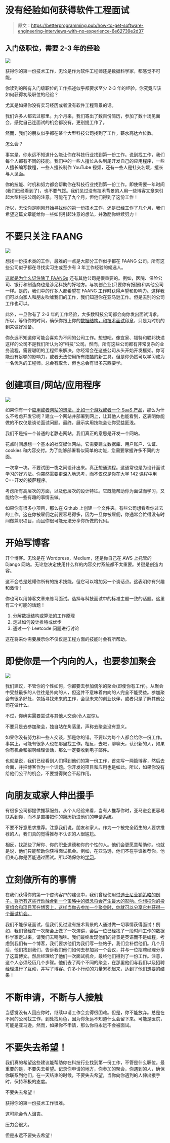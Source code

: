 # 没有经验如何获得软件工程面试

> 原文：<https://betterprogramming.pub/how-to-get-software-engineering-interviews-with-no-experience-6e62739e2d37>

## 入门级职位，需要 2-3 年的经验

![](img/30d8102c14db0f1c1c21d0c64701e472.png)

获得你的第一份技术工作，无论是作为软件工程师还是数据科学家，都感觉不可能。

你读到的所有入门级职位的工作描述似乎都要求至少 2-3 年的经验。你究竟应该如何获得初级职位的经验？

尤其是如果你没有实习经历或者没有软件工程背景的话。

我们许多人都去过那里。九个月来，我们寄出了数百份简历，参加了数十场见面会，感觉自己连面试的机会都没有，更别提工作了。

然而，我们的朋友似乎都在某个大型科技公司找到了工作，薪水高达六位数。

怎么会？

事实是，你永远不知道什么能让你在科技行业找到第一份工作。说到找工作，我们每个人都有不同的技能。我们中的一些人擅长从头到尾开发自己的应用程序，一些人擅长编写教程，一些人擅长制作 YouTube 视频，还有一些人是社交名媛，擅长与人见面。

你的技能、时机和努力都会帮助你在科技行业找到第一份工作。即使需要一年时间(我们已经看到了)，也不要气馁。我们见过没有技术背景的人用一些博客文章来引起大型科技公司的注意。可能花了九个月，但他们得到了这份工作！

所以，无论你是刚刚开始寻找你的第一份技术工作，还是已经工作了几个月，我们希望这篇文章能给你一些如何引起注意的想法，并激励你继续努力！

# 不要只关注 FAANG

![](img/c974ea8327c209fb4f44399a47f6a4d4.png)

想找一份技术类的工作，最难的一点是大部分工作似乎都在 FAANG 公司。所有这些公司似乎都在寻找实习生或至少有 3 年工作经验的候选人。

[这就是为什么记住除了 FAANGs](https://www.coriers.com/10-jobs-that-arent-at-amazon-facebook-or-google-in-seattle-may-2019/) 还有其他公司是很重要的。例如，医院、保险公司、银行和制造商也是涉足科技的好地方。与初创企业(只要你有报酬)和其他公司一样。是的，我们中的许多人都希望在 FAANG 工作时获得声望和影响力。这样我们可以向家人和朋友吹嘘我们的工作，我们知道你在亚马逊工作。但是去别的公司工作也可以。

此外，一旦你有了 2-3 年的工作经验，大多数科技公司都会向你发出面试请求。所以，等待你的时间，确保你跟上你的[数据结构，和技术面试印章](https://medium.com/better-programming/the-software-engineering-study-guide-bac25b8b61eb)，只是为时机的到来做好准备。

你永远不知道你可能会喜欢为不同的公司工作。想想吧。像宜家、福特和联邦快递这样的公司不是我们所认为的“科技”公司。然而，所有这些公司都有非常复杂的业务流程，需要聪明的工程师来解决。你经常会在这些公司从头开始开发框架。你可能没有足够的影响力，或者无法使用所有炫酷的新工具，但是你仍然可以学习成为一名优秀的工程师。总会有取舍，但也总会有很多东西要学。

# 创建项目/网站/应用程序

![](img/3b11b39e1b28445dc9542e2b2e87a5c7.png)

如果你有一个[应用或者网站的想法，比如一个游戏或者一个 SaaS 产品](https://medium.com/better-programming/10-great-programming-projects-to-improve-your-resume-and-learn-to-program-74b14d3e9e16)，那么为什么不考虑开发它呢？建立一个网站并部署到网上，让其他人也能看到，这表明你能做的不仅仅是谈论面试问题。最终，展示实用技能会让你受益匪浅。

我们不是指一个普通的老静态网站。我们真正的意思是开发一个网站。

花点时间想想一个基本的社交媒体网站，它需要建立数据库、用户账户、认证、cookies 和内容交付。为了能够部署看似简单的功能，您需要掌握许多不同的方面。

一次拿一块。不要试图一夜之间设计出来。真正想通流程。这通常也是为设计面试学习的好方法。你突然需要更深入地思考，而不仅仅是你在大学 142 课程中用 C++开发的披萨程序。

考虑所有高层次的方面，以及低层次的设计特征。它既能帮助你为面试而学习，又能给你一些有趣的事情去做。

如果你有很多小项目，那么在 Github 上创建一个文件夹。有些公司想看看你过去的工作。这在你被雇佣之前要容易得多，因为一旦你被雇佣，你通常会忙得没有时间做兼职项目，而且你很可能无法分享你所做的代码。

# 开始写博客

开个博客。无论是在 Wordpress，Medium，还是你自己在 AWS 上托管的 Django 网站。无论您决定使用什么样的内容交付系统都不太重要。关键是创造内容。

这不会总是炫耀你所有的技术技能，但它可以增加另一个谈话点。这表明你有兴趣和激情！

你也可以用博客文章来练习面试。选择与科技面试中的标准主题一致的话题。这里有三个可能的话题！

1.  分解数据结构或算法的工作原理
2.  走过如何设计推特或优步
3.  通过一个 Leetcode 问题进行讨论

这在将来你需要展示你不仅仅是工程方面的技能时会有所帮助。

# 即使你是一个内向的人，也要参加聚会

![](img/685bf8928d489300208d781c92740640.png)

我们建议，不管你的个性如何，你都要去参加偶尔的聚会(即使你有工作)。从聚会中受益最多的人往往是外向的人，但这并不意味着内向的人完全不能受益。参加聚会有很多好处，包括寻找未来的工作，会见未来的创业伙伴，或者只是了解其他公司在做什么。

不过，你确实需要尝试与其他人交谈(令人震惊)。

不要只是去参加聚会，独自站在角落里，声称去聚会没有意义。

如果你没有努力和一些人交谈，那是你的错。不要以为每个人都会给你一份工作。事实上，可能有很多人也在那里找工作。相反，去吧，聊聊天，认识新的人，如果你有机会和招聘经理谈话，那么一定要收到电子邮件。

也就是说，我们已经看到人们得到他们的第一份工作，首先写一两篇博客，然后去会面，并把博客作为一个话题。你开发的项目和应用也是如此。所以，如果你没有给他们公平的机会，不要觉得聚会不起作用。

# 向朋友或家人伸出援手

有很多公司都提供推荐服务。从个人经验来看，当有人推荐你时，亚马逊会更容易联系到你，而不是直接把你的简历扔进他们的申请系统。

不要不好意思求推荐。注意我们说，朋友和家人。作为一个被完全陌生的人要求推荐的人，我们真的觉得推荐不认识的人很尴尬。

相反，找那些了解你、你的职业道德和你的个性的人。他们会更愿意帮助你。也就是说，他们只能帮助你获得面试机会。例如，在亚马逊，他们不在乎谁推荐你。他们关心你是否能通过面试。所以确保你的[学习](https://medium.com/better-programming/the-software-engineering-study-guide-bac25b8b61eb)。

# 立刻做所有的事情

在我们获得你的第一个咨询客户的建议中，我们曾经使用过[迪士尼营销策略的例子。将所有这些行动融合到一个策略中的概念将会产生最大的影响。你想把你的投资组合和项目写在博客上，这样当你去参加一个聚会时，你就可以分享它并获得一个面试机会。](https://medium.com/better-programming/how-to-get-your-first-consulting-client-as-a-data-scientist-or-engineer-2878c1becea8)

我们不能保证面试，但我们见过没有技术背景的人通过做一切事情获得面试！例如，我们曾经在一次聚会上做了一次演讲，会后一位已经找了一段时间工作的数据科学家走过来，请我们去喝咖啡。我们最终发现他们的背景是英语而不是编程。考虑到我们有一个博客，我们要求他们为我们写一些帖子，我们会补偿他们。几个月后，他们找到我们，告诉我们他们如何去参加另一个会议，并与一位招聘经理分享了这篇博文。然后经理给了他们一次面试机会，最终他们得到了一份工作。注意，这个人必须经历几个步骤。他们去了两个不同的聚会，在那里他们与我们以及招聘经理进行了互动，并写了博客。许多小行动的力量累积起来，达到了他们想要的结果！

# 不断申请，不断与人接触

当感觉没有人回应你时，继续申请工作会变得很困难。但是，你不能放弃。总是在不同的公司找工作，到处找角色，因为你永远不知道什么会留下来。可能是医院，可能是亚马逊。然而，如果你不申请，那么你将永远不会被面试。

# 不要失去希望！

我们真的希望这些建议能帮助你在科技行业找到第一份工作，不管是什么职位。最重要的是，不要失去希望。记录你申请的地方，你参加的聚会，你遇到的人，确保你联系到他们。在一天结束的时候，不要失去希望，当你向你遇到的人伸出援手时，保持积极的态度。

不要失去希望！

获得你的第一份技术工作很难。

这可能会令人沮丧。

压力会很大。

但是永远不要失去希望！
